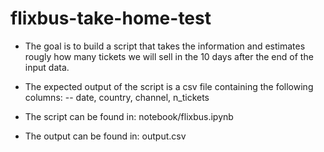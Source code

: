 # flixbus-take-home-test

- The goal is to build a script that takes the information and estimates rougly how many tickets we will sell in the 10 days after the end of the input data.
- The expected output of the script is a csv file containing the following columns:
-- date, country, channel, n_tickets

- The script can be found in:
notebook/flixbus.ipynb

- The output can be found in:
output.csv
